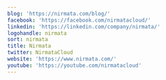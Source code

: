 ```yaml
---
blog: 'https://nirmata.com/blog/'
facebook: 'https://facebook.com/nirmatacloud/'
linkedin: 'https://linkedin.com/company/nirmata/'
logohandle: nirmata
sort: nirmata
title: Nirmata
twitter: NirmataCloud
website: 'https://www.nirmata.com/'
youtube: 'https://youtube.com/nirmatacloud'
---
```

